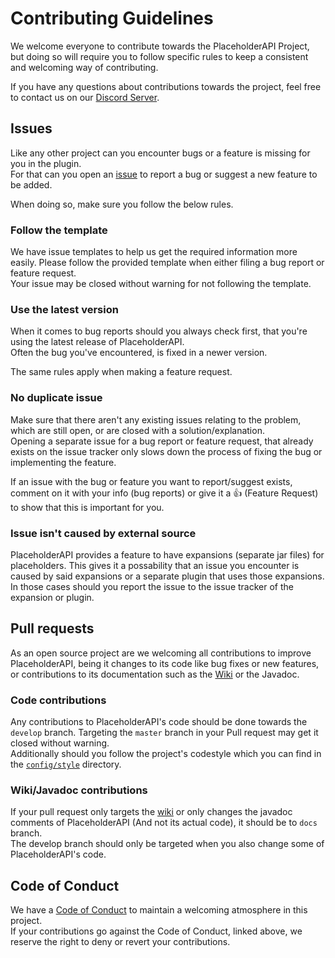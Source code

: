 [issue]: https://github.com/PlaceholderAPI/PlaceholderAPI/issues/new
[discord]: https://helpch.at/discord
[code of conduct]: https://github.com/PlaceholderAPI/PlaceholderAPI/blob/master/CODE_OF_CONDUCT.md
[wiki]: https://github.com/PlaceholderAPI/PlaceholderAPI/blob/master/wiki
[style]: https://github.com/PlaceholderAPI/PlaceholderAPI/tree/master/config/style

# Contributing Guidelines
We welcome everyone to contribute towards the PlaceholderAPI Project, but doing so will require you to follow specific rules to keep a consistent and welcoming way of contributing.

If you have any questions about contributions towards the project, feel free to contact us on our [Discord Server][discord].

## Issues
Like any other project can you encounter bugs or a feature is missing for you in the plugin.  
For that can you open an [issue] to report a bug or suggest a new feature to be added.

When doing so, make sure you follow the below rules.

### Follow the template
We have issue templates to help us get the required information more easily. Please follow the provided template when either filing a bug report or feature request.  
Your issue may be closed without warning for not following the template.

### Use the latest version
When it comes to bug reports should you always check first, that you're using the latest release of PlaceholderAPI.  
Often the bug you've encountered, is fixed in a newer version.

The same rules apply when making a feature request.

### No duplicate issue
Make sure that there aren't any existing issues relating to the problem, which are still open, or are closed with a solution/explanation.  
Opening a separate issue for a bug report or feature request, that already exists on the issue tracker only slows down the process of fixing the bug or implementing the feature.

If an issue with the bug or feature you want to report/suggest exists, comment on it with your info (bug reports) or give it a :thumbsup: (Feature Request) to show that this is important for you.

### Issue isn't caused by external source
PlaceholderAPI provides a feature to have expansions (separate jar files) for placeholders. This gives it a possability that an issue you encounter is caused by said expansions or a separate plugin that uses those expansions.  
In those cases should you report the issue to the issue tracker of the expansion or plugin.

## Pull requests
As an open source project are we welcoming all contributions to improve PlaceholderAPI, being it changes to its code like bug fixes or new features, or contributions to its documentation such as the [Wiki] or the Javadoc.

### Code contributions
Any contributions to PlaceholderAPI's code should be done towards the `develop` branch. Targeting the `master` branch in your Pull request may get it closed without warning.  
Additionally should you follow the project's codestyle which you can find in the [`config/style`][style] directory.

### Wiki/Javadoc contributions
If your pull request only targets the [wiki] or only changes the javadoc comments of PlaceholderAPI (And not its actual code), it should be to `docs` branch.  
The develop branch should only be targeted when you also change some of PlaceholderAPI's code.

## Code of Conduct
We have a [Code of Conduct] to maintain a welcoming atmosphere in this project.  
If your contributions go against the Code of Conduct, linked above, we reserve the right to deny or revert your contributions.
